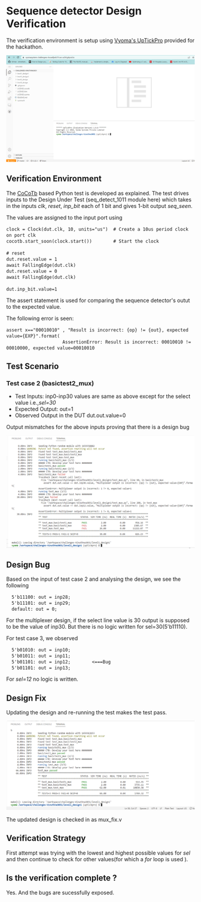# Sequence detector Design Verification

The verification environment is setup using [Vyoma's UpTickPro](https://vyomasystems.com) provided for the hackathon.

![](https://github.com/vyomasystems-lab/challenges-Vinuthna3031/blob/master/vyoma.png)

## Verification Environment

The [CoCoTb](https://www.cocotb.org/) based Python test is developed as explained. The test drives inputs to the Design Under Test (seq_detect_1011 module here) which takes in the inputs *clk*, *reset*, *inp_bit* each of 1 bit and gives 1-bit output *seq_seen*.

The values are assigned to the input port using 
```
clock = Clock(dut.clk, 10, units="us")  # Create a 10us period clock on port clk
cocotb.start_soon(clock.start())        # Start the clock

# reset
dut.reset.value = 1
await FallingEdge(dut.clk)  
dut.reset.value = 0
await FallingEdge(dut.clk)

dut.inp_bit.value=1

```
The assert statement is used for comparing the sequence detector's outut to the expected value.

The following error is seen:
```
assert x=="00010010" , "Result is incorrect: {op} != {out}, expected value={EXP}".format(
                     AssertionError: Result is incorrect: 00010010 != 00010000, expected value=00010010
```
## Test Scenario 

### Test case 2 (basictest2_mux)
- Test Inputs: inp0-inp30 values are same as above except for the select value i.e.,*sel=30*
- Expected Output: out=1
- Observed Output in the DUT dut.out.value=0

Output mismatches for the above inputs proving that there is a design bug


![](https://github.com/vyomasystems-lab/challenges-Vinuthna3031/blob/master/level1_design1/mux_failed%20test%20case.png)

## Design Bug
Based on the input of test case 2 and analysing the design, we see the following

```
  5'b11100: out = inp28;
  5'b11101: out = inp29;
  default: out = 0; 
```
For the multiplexer design, if the select line value is 30 output is supposed to be the value of inp30. But there is no logic written for sel=30(5'b11110).

For test case 3, we observed
```
  5'b01010: out = inp10;
  5'b01011: out = inp11;
  5'b01101: out = inp12;        <===Bug
  5'b01101: out = inp13; 
``` 
For *sel=12* no logic is written.

## Design Fix
Updating the design and re-running the test makes the test pass.

![](https://github.com/vyomasystems-lab/challenges-Vinuthna3031/blob/master/level1_design1/mux_fixed%20bugs.png)

The updated design is checked in as mux_fix.v

## Verification Strategy
First attempt was trying with the lowest and highest possible values for *sel* and then continue to check for other values(for which a *for* loop is used ).

## Is the verification complete ?
Yes. And the bugs are sucessfully exposed.
